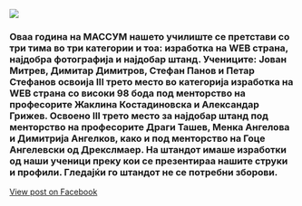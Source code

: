 ![](/News/9.webp)

### Оваа година на МАССУМ нашето училиште се претстави со три тима во три категории и тоа: изработка на WEB страна, најдобра фотографија и најдобар штанд.  Учениците: Јован Митрев, Димитар Димитров, Стефан Панов и Петар Стефанов освоија III трето место во категорија изработка на WEB страна со високи 98 бода под менторство на професорите Жаклина Костадиновска и Александар Грижев.  Освоено III трето место за најдобар штанд под менторство на професорите Драги Ташев, Менка Ангелова и Димитрија Ангелков, како и под менторство на Гоце Ангелевски од  Дрекслмаер. На штандот имаше изработки од наши ученици преку кои се презентираа нашите струки и профили. Гледајќи го штандот не се потребни зборови.

[View post on Facebook](https://www.facebook.com/permalink.php?story_fbid=pfbid02zRjVFF8Bq63UeeAyyhHffDHkMbDn9STcT7Z2WsbWsUKTR8xixqAVsZxi4SNzihCMl&id=100009483255162)